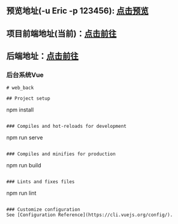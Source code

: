
## 预览地址(-u Eric -p 123456): [点击预览](http://47.97.200.76/login)
## 项目前端地址(当前)：[点击前往](https://github.com/furenqiang/web_back)
## 后端地址：[点击前往](https://github.com/furenqiang/system)

### 后台系统Vue
```
# web_back

## Project setup
```
npm install
```

### Compiles and hot-reloads for development
```
npm run serve
```

### Compiles and minifies for production
```
npm run build
```

### Lints and fixes files
```
npm run lint
```

### Customize configuration
See [Configuration Reference](https://cli.vuejs.org/config/).

